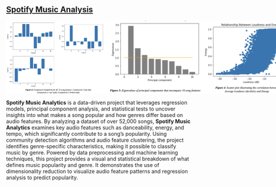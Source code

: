 ## [Spotify Music Analysis](https://github.com/aaronmunford/Spotify-Music-Analysis)
<div style="display: flex; justify-content: space-around;">
  <img src="/images/Component Breakdown.png" alt="Component Breakdown" width="300" height="200">
  <img src="/images/Eigenvalue PCA.png" alt="Eigenvalue PCA" width="300" height="200">
  <img src="/images/Loudness and Energy.png" alt="Loudness and Energy" width="300" height="200">
</div>

**Spotify Music Analytics** is a data-driven project that leverages regression models, principal component analysis, and statistical tests to uncover insights into what makes a song popular and how genres differ based on audio features.
By analyzing a dataset of over 52,000 songs, **Spotify Music Analytics** examines key audio features such as danceability, energy, and tempo, which significantly contribute to a song’s popularity. Using community detection algorithms and audio feature clustering, the project identifies genre-specific characteristics, making it possible to classify music by genre.
Powered by data preprocessing and machine learning techniques, this project provides a visual and statistical breakdown of what defines music popularity and genre. It demonstrates the use of dimensionality reduction to visualize audio feature patterns and regression analysis to predict popularity. 
